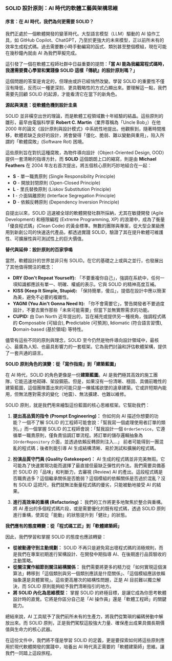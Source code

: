### SOLID 設計原則：AI 時代的軟體工藝與架構思維

#### 序言：在 AI 時代，我們為何更需要 SOLID？

我們正處於一個軟體開發的變革時代。大型語言模型（LLM）驅動的 AI 協作工具，如 GitHub Copilot、ChatGPT，乃至於更強大的未來模型，正以前所未有的效率生成程式碼。過去需要數小時手動編寫的函式、類別甚至整個模組，現在可能在幾秒鐘內就由 AI 為我們草擬完成。

這引發了一個在軟體工程師社群中日益重要的提問：**「當 AI 能為我編寫程式碼時，我還需要費心學習和實踐像 SOLID 這樣『傳統』的設計原則嗎？」**

這個問題的答案是肯定的，但理由或許已經悄然改變。學習 SOLID 的重要性不僅沒有降低，反而以一種更深刻、更具戰略性的方式凸顯出來。要理解這一點，我們需要先回顧 SOLID 的起源，才能看清它在當下的新角色。

**源起與演進：從軟體危機到設計圭臬**

SOLID 並非橫空出世的理論，而是軟體工程領域數十年經驗的結晶。這些原則的雛形，最早由電腦科學家 **Robert C. Martin**（業界尊稱為「Uncle Bob」）在他 2000 年的論文《設計原則與設計模式》中系統性地提出。他觀察到，隨著時間推移，軟體若缺乏良好的設計，將會變得「僵化、脆弱、難以變動與重用」，陷入所謂的「軟體腐敗」(Software Rot) 困境。

這些原則旨在對抗這種腐敗，為物件導向設計（Object-Oriented Design, OOD）提供一套清晰的指導方針。而 **SOLID** 這個朗朗上口的縮寫，則是由 **Michael Feathers** 在 2004 年左右首次提出，將五個核心原則巧妙地組合在一起：

* **S** - 單一職責原則 (Single Responsibility Principle)
* **O** - 開放封閉原則 (Open-Closed Principle)
* **L** - 里氏替換原則 (Liskov Substitution Principle)
* **I** - 介面隔離原則 (Interface Segregation Principle)
* **D** - 依賴反轉原則 (Dependency Inversion Principle)

自提出以來，SOLID 迅速被全球的軟體開發社群所採納，尤其在敏捷開發 (Agile Development) 和極限編程 (Extreme Programming, XP) 的浪潮中，成為了衡量「優良程式碼」(Clean Code) 的黃金標準。無數的團隊與專案，從大型企業級應用到新創公司的快速迭代產品，都透過實踐 SOLID，驗證了其在提升軟體可維護性、可擴展性與可測試性上的巨大價值。

**替代與延伸：設計原則的百家爭鳴**

當然，軟體設計的世界並非只有 SOLID。在它的基礎之上或與之並行，也發展出了其他值得關注的概念：

* **DRY (Don't Repeat Yourself):** 「不要重複你自己」，強調在系統中，任何一項知識都應該有單一、明確、權威的表示。它與 SOLID 的精神高度互補。
* **KISS (Keep It Simple, Stupid):** 「保持簡單，傻瓜」，提倡在設計中應以簡潔為美，避免不必要的複雜性。
* **YAGNI (You Ain't Gonna Need It):** 「你不會需要它」，警告開發者不要過度設計，不要去實作那些「未來可能需要」但當下並無實際需求的功能。
* **CUPID:** 由 Dan North 近年提出的，旨在補充或提供另一種視角，強調程式碼的 **C**omposable (可組合), **P**redictable (可預測), **I**diomatic (符合語言習慣), **D**omain-based (基於領域) 等特性。

儘管有這些不同的原則與理念，SOLID 至今仍然是物件導向設計領域中，最核心、最廣為人知、也最具影響力的一套框架。它為我們討論和評估軟體架構，提供了一套共通的語言。

**SOLID 原則角色的演變：從「寫作指南」到「建築藍圖」**

在 AI 時代，SOLID 的角色更像是一份**建築藍圖**。AI 是我們極其高效的施工團隊，它能迅速地砌磚、架設鋼筋。但是，如果沒有一份清晰、穩固、具備前瞻性的建築藍圖，這個團隊蓋出來的可能只是一棟搖搖欲墜的違章建築。它或許短期內能用，但無法應對需求的變化（地震）、無法擴建、也難以維修。

SOLID 原則，就是我們用來繪製這份藍圖的核心思維框架。它幫助我們：

1.  **提出高品質的指令 (Prompt Engineering)：** 你如何向 AI 描述你想要的功能？一個不了解 SOLID 的工程師可能會說：「幫我寫一個處理使用者訂單的類別。」而一個掌握 SOLID 的工程師會說：「幫我設計一個 `OrderService`，它遵循單一職責原則，僅負責協調訂單流程。將訂單的儲存邏輯抽象為 `IOrderRepository` 介面，並透過依賴反轉原則注入...」 前者可能得到一團混亂的程式碼；後者則能引導 AI 生成結構清晰、易於測試和擴展的程式碼。

2.  **扮演品質守門員 (Quality Gatekeeper)：** AI 生成的程式碼並非完美無瑕。它可能為了快速實現功能而選擇了最直接但最缺乏彈性的作法。我們需要具備基於 SOLID 的「品味」和判斷力，去審視 (Review) AI 的產出。這段程式碼是否職責過多？這個繼承關係是否脆弱？這個模組的依賴關係是否過於混亂？沒有 SOLID 這把尺，我們就無法衡量程式碼的優劣，只能被動地接受 AI 的結果。

3.  **進行高效率的重構 (Refactoring)：** 我們的工作將更多地聚焦於整合與重構。將 AI 產出的多個程式碼片段，或是需要優化的既有程式碼，透過 SOLID 原則進行重構，使其從「能動」的狀態提升到「健壯」的狀態。

**我們應有的態度轉變：從「程式碼工匠」到「軟體建築師」**

因此，我們學習和掌握 SOLID 的態度也應該轉變：

* **從被動遵守到主動規劃：** SOLID 不再只是避免寫出壞程式碼的消極規則，而是我們在專案初期進行架構設計、在開發中期指導 AI、在後期進行品質驗收的主動策略。
* **從關注實作細節到關注結構關係：** 我們需要將更多的精力從「如何實現這個演算法」轉移到「這個類別與另一個類別應該是什麼關係」、「這個模組應該依賴抽象還是具體實現」。這些更高層次的結構性問題，正是 AI 目前難以獨立解決，而 SOLID 原則能夠給予我們清晰指引的地方。
* **將 SOLID 內化為思維模型：** 掌握 SOLID 的終極目標，是讓它成為你思考軟體設計時的直覺。它將是你區分自己是「AI 操作員」還是「軟體工程師」的關鍵能力。

總結來說，AI 工具賦予了我們前所未有的生產力，將我們從繁瑣的編碼勞動中解放出來。而 SOLID 原則，正是我們駕馭這股強大力量、確保產出成果具備長期價值與生命力的核心武器。

在這份文件中，我們將不僅是學習 SOLID 的定義，更是要探索如何將這些原則應用於現代軟體開發的實踐中，培養出 AI 時代真正需要的「軟體建築師」思維。讓我們一同踏上這段旅程。
